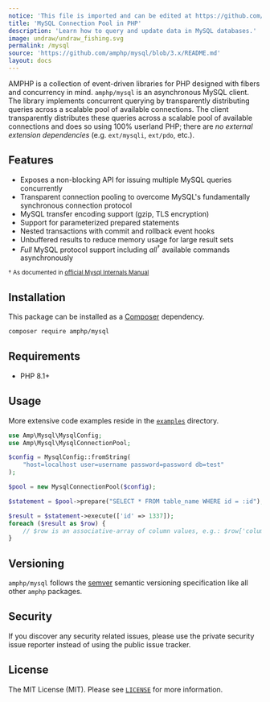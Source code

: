 ```yaml
---
notice: 'This file is imported and can be edited at https://github.com/amphp/mysql/blob/3.x/README.md'
title: 'MySQL Connection Pool in PHP'
description: 'Learn how to query and update data in MySQL databases.'
image: undraw/undraw_fishing.svg
permalink: /mysql
source: 'https://github.com/amphp/mysql/blob/3.x/README.md'
layout: docs
---
```

AMPHP is a collection of event-driven libraries for PHP designed with fibers and concurrency in mind.
`amphp/mysql` is an asynchronous MySQL client.
The library implements concurrent querying by transparently distributing queries across a scalable pool of available connections. The client transparently distributes these queries across a scalable pool of available connections and does so using 100% userland PHP; there are *no external extension dependencies* (e.g. `ext/mysqli`, `ext/pdo`, etc.).

## Features

- Exposes a non-blocking API for issuing multiple MySQL queries concurrently
- Transparent connection pooling to overcome MySQL's fundamentally synchronous connection protocol
- MySQL transfer encoding support (gzip, TLS encryption)
- Support for parameterized prepared statements
- Nested transactions with commit and rollback event hooks
- Unbuffered results to reduce memory usage for large result sets
- *Full* MySQL protocol support including *all*<sup>†</sup> available commands asynchronously

<sup>† As documented in [official Mysql Internals Manual](https://dev.mysql.com/doc/internals/en/client-server-protocol.html)</sup>

## Installation

This package can be installed as a [Composer](https://getcomposer.org/) dependency.

```bash
composer require amphp/mysql
```

## Requirements

- PHP 8.1+

## Usage

More extensive code examples reside in the [`examples`](examples) directory.

```php
use Amp\Mysql\MysqlConfig;
use Amp\Mysql\MysqlConnectionPool;

$config = MysqlConfig::fromString(
    "host=localhost user=username password=password db=test"
);

$pool = new MysqlConnectionPool($config);

$statement = $pool->prepare("SELECT * FROM table_name WHERE id = :id");

$result = $statement->execute(['id' => 1337]);
foreach ($result as $row) {
    // $row is an associative-array of column values, e.g.: $row['column_name']
}
```

## Versioning

`amphp/mysql` follows the [semver](http://semver.org/) semantic versioning specification like all other `amphp` packages.

## Security

If you discover any security related issues, please use the private security issue reporter instead of using the public issue tracker.

## License

The MIT License (MIT). Please see [`LICENSE`](./LICENSE) for more information.
